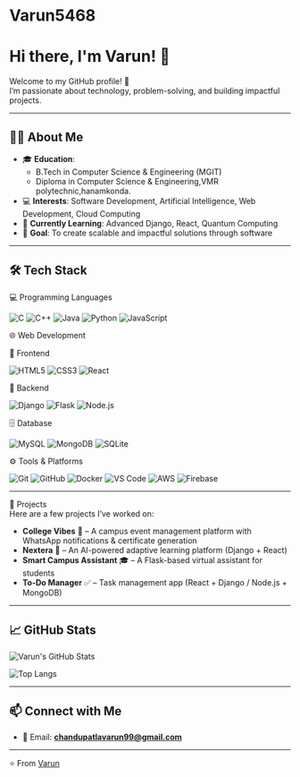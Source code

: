 # Varun5468
# Hi there, I'm Varun! 👋  

Welcome to my GitHub profile! 🚀  
I’m passionate about technology, problem-solving, and building impactful projects.  

---

## 👨‍🎓 About Me  
- 🎓 **Education**:  
  - B.Tech in Computer Science & Engineering (MGIT)  
  - Diploma in Computer Science & Engineering,VMR polytechnic,hanamkonda. 
- 💻 **Interests**: Software Development, Artificial Intelligence, Web Development, Cloud Computing  
- 🌱 **Currently Learning**: Advanced Django, React, Quantum Computing  
- 🎯 **Goal**: To create scalable and impactful solutions through software  

---

## 🛠️ Tech Stack  

💻 Programming Languages  

<p align="left">
  <img src="https://img.shields.io/badge/C-00599C?style=for-the-badge&logo=c&logoColor=white" alt="C" />
  <img src="https://img.shields.io/badge/C++-00599C?style=for-the-badge&logo=c%2B%2B&logoColor=white" alt="C++" />
  <img src="https://img.shields.io/badge/Java-007396?style=for-the-badge&logo=java&logoColor=white" alt="Java" />
  <img src="https://img.shields.io/badge/Python-3776AB?style=for-the-badge&logo=python&logoColor=white" alt="Python" />
  <img src="https://img.shields.io/badge/JavaScript-F7DF1E?style=for-the-badge&logo=javascript&logoColor=black" alt="JavaScript" />
</p>


🌐 Web Development  

🚀 Frontend
<p align="left">
  <img src="https://img.shields.io/badge/HTML5-E34F26?style=for-the-badge&logo=html5&logoColor=white" alt="HTML5" />
  <img src="https://img.shields.io/badge/CSS3-1572B6?style=for-the-badge&logo=css3&logoColor=white" alt="CSS3" />
  <img src="https://img.shields.io/badge/React-20232A?style=for-the-badge&logo=react&logoColor=61DAFB" alt="React" />
</p>

🧠 Backend
<p align="left">
  <img src="https://img.shields.io/badge/Django-092E20?style=for-the-badge&logo=django&logoColor=white" alt="Django" />
  <img src="https://img.shields.io/badge/Flask-000000?style=for-the-badge&logo=flask&logoColor=white" alt="Flask" />
  <img src="https://img.shields.io/badge/Node.js-339933?style=for-the-badge&logo=nodedotjs&logoColor=white" alt="Node.js" />
</p>

🗄️ Database
<p align="left">
  <img src="https://img.shields.io/badge/MySQL-4479A1?style=for-the-badge&logo=mysql&logoColor=white" alt="MySQL" />
  <img src="https://img.shields.io/badge/MongoDB-4EA94B?style=for-the-badge&logo=mongodb&logoColor=white" alt="MongoDB" />
  <img src="https://img.shields.io/badge/SQLite-003B57?style=for-the-badge&logo=sqlite&logoColor=white" alt="SQLite" />
</p>


⚙️ Tools & Platforms  

<p align="left">
  <img src="https://img.shields.io/badge/Git-F05032?style=for-the-badge&logo=git&logoColor=white" alt="Git" />
  <img src="https://img.shields.io/badge/GitHub-181717?style=for-the-badge&logo=github&logoColor=white" alt="GitHub" />
  <img src="https://img.shields.io/badge/Docker-2496ED?style=for-the-badge&logo=docker&logoColor=white" alt="Docker" />
  <img src="https://img.shields.io/badge/VS%20Code-007ACC?style=for-the-badge&logo=visual-studio-code&logoColor=white" alt="VS Code" />
  <img src="https://img.shields.io/badge/AWS-FF9900?style=for-the-badge&logo=amazonaws&logoColor=white" alt="AWS" />
  <img src="https://img.shields.io/badge/Firebase-FFCA28?style=for-the-badge&logo=firebase&logoColor=black" alt="Firebase" />
</p>
 

---

🚀 Projects  
Here are a few projects I’ve worked on:  
- **College Vibes** 🎉 – A campus event management platform with WhatsApp notifications & certificate generation  
- **Nextera** 📘 – An AI-powered adaptive learning platform (Django + React)  
- **Smart Campus Assistant** 🎓 – A Flask-based virtual assistant for students  
- **To-Do Manager** ✅ – Task management app (React + Django / Node.js + MongoDB)  

---

## 📈 GitHub Stats  
![Varun's GitHub Stats](https://github-readme-stats.vercel.app/api?username=Varun5468&show_icons=true&theme=radical&count_private=true)

![Top Langs](https://github-readme-stats.vercel.app/api/top-langs/?username=Varun5468&layout=compact&theme=radical)
 

---

## 📫 Connect with Me  
- 📧 Email: **chandupatlavarun99@gmail.com**  
---

⭐️ From [Varun](https://github.com/Varun5468)
